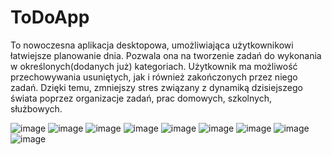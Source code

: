 # ToDoApp

To nowoczesna aplikacja desktopowa, umożliwiająca użytkownikowi łatwiejsze planowanie dnia. 
Pozwala ona na tworzenie zadań do wykonania w określonych(dodanych już) kategoriach. Użytkownik ma
możliwość przechowywania usuniętych, jak i również zakończonych przez niego zadań. Dzięki temu, zmniejszy 
stres związany z dynamiką dzisiejszego świata poprzez organizacje zadań, prac domowych, szkolnych, służbowych.

![image](https://user-images.githubusercontent.com/101005328/180607965-2a9095cf-a8fa-4980-bcbb-ee64d373e1fd.png)
![image](https://user-images.githubusercontent.com/101005328/180607977-fdc2d723-b0ab-4f85-bb6d-85ddd328b94a.png)
![image](https://user-images.githubusercontent.com/101005328/180608002-051d258b-b222-42dc-b587-253f174902dc.png)
![image](https://user-images.githubusercontent.com/101005328/180608035-e7e0f048-5254-470e-8677-614a3740cb8b.png)
![image](https://user-images.githubusercontent.com/101005328/180608048-58859a90-a9a2-41cc-9d73-a937e637cbf1.png)
![image](https://user-images.githubusercontent.com/101005328/180608063-0643b242-3f71-4eca-9f3c-f996b5e260cc.png)
![image](https://user-images.githubusercontent.com/101005328/180608073-746bb4b0-856c-4865-bdc2-4a2426aac7e7.png)
![image](https://user-images.githubusercontent.com/101005328/180608097-3c77e89e-fa03-4a88-826c-4f955935b4dc.png)
![image](https://user-images.githubusercontent.com/101005328/180608112-0433332e-b62b-415d-be8f-1fd36b8bda56.png)

